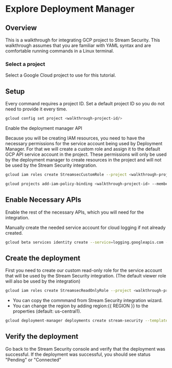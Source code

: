 # Explore Deployment Manager 

## Overview 

This is a walkthrough for integrating GCP project to Stream Security.
This walkthrough assumes that you are familiar with YAML syntax and are comfortable running commands in a Linux terminal. 

### Select a project

Select a Google Cloud project to use for this tutorial.

<walkthrough-project-setup></walkthrough-project-setup>

## Setup

Every command requires a project ID. Set a default project ID so you do not need to provide it every time. 

```sh  
gcloud config set project <walkthrough-project-id/> 
```

Enable the deployment manager API

<walkthrough-enable-apis apis="deploymentmanager.googleapis.com"></walkthrough-enable-apis>


Because you will be creating IAM resources, you need to have the necessary permissions for the service account being used by Deployment Manager. For that we will create a custom role and assign it to the default GCP API service account in the project.
These permissions will only be used by the deployment manager to create resources in the project and will not be used by the Stream Security integration.

```sh
gcloud iam roles create StreamsecCustomRole --project <walkthrough-project-id> --file deployment-manager-custom-role.yaml.yaml
```

```sh
gcloud projects add-iam-policy-binding <walkthrough-project-id> --member=serviceAccount:$(gcloud projects describe <walkthrough-project-id> --format='value(projectNumber)')@cloudservices.gserviceaccount.com --role=projects/<walkthrough-project-id>/roles/StreamsecCustomRole
```

## Enable Necessary APIs

Enable the rest of the necessary APIs, which you will need for the integration.
<walkthrough-enable-apis apis="cloudresourcemanager.googleapis.com"></walkthrough-enable-apis>
<walkthrough-enable-apis apis="cloudfunctions.googleapis.com"></walkthrough-enable-apis>
<walkthrough-enable-apis apis="pubsub.googleapis.com"></walkthrough-enable-apis>
<walkthrough-enable-apis apis="cloudbuild.googleapis.com"></walkthrough-enable-apis>
<walkthrough-enable-apis apis="admin.googleapis.com"></walkthrough-enable-apis>
<walkthrough-enable-apis apis="logging.googleapis.com"></walkthrough-enable-apis>

Manually create the needed service account for cloud logging if not already created.

```sh
gcloud beta services identity create --service=logging.googleapis.com --project <walkthrough-project-id>
```

## Create the deployment
First you need to create our custom read-only role for the service account that will be used by the Stream Security integration.
(The default viewer role will also be used by the integration)

```sh
gcloud iam roles create StreamsecReadOnlyRole --project <walkthrough-project-id> --file custom-ro-role.yaml
```


* You can copy the commmand from Stream Security integration wizard.
* You can change the region by adding region:{{ REGION }} to the properties (default: us-central1).

```sh
gcloud deployment-manager deployments create stream-security --template init.jinja --properties apiUrl:{{ API_URL }},apiToken:{{ API_TOKEN }}
```

## Verify the deployment
Go back to the Stream Security console and verify that the deployment was successful.
If the deployment was successful, you should see status "Pending" or "Connected"